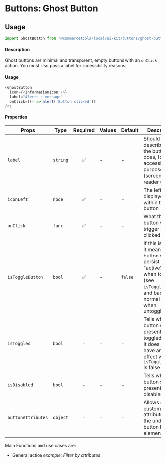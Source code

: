 # Buttons: Ghost Button

## Usage

```js
import GhostButton from '@commercetools-local/ui-kit/buttons/ghost-button';
```

#### Description

Ghost buttons are minimal and transparent, empty buttons with an `onClick`
action. You must also pass a label for accessibility reasons.

#### Usage

```js
<GhostButton
  icon={<InformationIcon />}
  label="Alerts a message"
  onClick={() => alert('Button clicked')}
/>;
```

#### Properties

| Props              | Type     | Required | Values | Default | Description                                                                                                                                      |
| ------------------ | -------- | :------: | ------ | ------- | ------------------------------------------------------------------------------------------------------------------------------------------------ |
| `label`            | `string` |    ✅    | -      | -       | Should describe what the button does, for accessibility purposes (screen-reader users)                                                           |
| `iconLeft`         | `node`   |    ✅    | -      | -       | The left icon displayed within the button                                                                                                        |
| `onClick`          | `func`   |    ✅    | -      | -       | What the button will trigger when clicked                                                                                                        |
| `isToggleButton`   | `bool`   |    ✅    | -      | `false` | If this is active, it means the button will persist in an "active" state when toggled (see `isToggled`), and back to normal state when untoggled |
| `isToggled`        | `bool`   |    -     | -      | -       | Tells when the button should present a toggled state. It does not have any effect when `isToggleButton` is false                                 |
| `isDisabled`       | `bool`   |    -     | -      | -       | Tells when the button should present a disabled state                                                                                            |
| `buttonAttributes` | `object` |    -     | -      | -       | Allows setting custom attributes on the underlying button html element                                                                           |

Main Functions and use cases are:

* General action _example: Filter by attributes_
